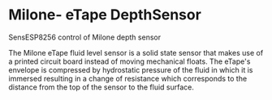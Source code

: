 # Milone- eTape DepthSensor
SensESP8256 control of Milone depth sensor

The Milone eTape fluid level sensor is a solid state sensor that makes use of a printed circuit board instead of moving mechanical floats. 
The eTape's envelope is compressed by hydrostatic pressure of the fluid in which it is immersed resulting in a change of resistance which corresponds
to the distance from the top of the sensor to the fluid surface.
